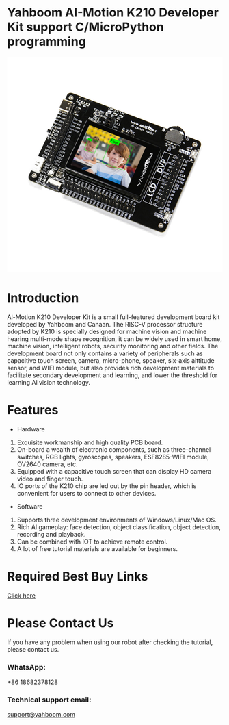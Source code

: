 # Yahboom AI-Motion K210 Developer Kit support C/MicroPython programming
![](https://github.com/YahboomTechnology/K210-Developer-Kit/blob/main/K210_Developer_Kit.jpg)
# Introduction
Al-Motion K210 Developer Kit is a small full-featured development board kit developed by Yahboom and Canaan. The RISC-V processor structure adopted by K210 is specially designed for machine vision and machine hearing multi-mode shape recognition, it can be widely used in smart home, machine vision, intelligent robots, security monitoring and other fields. The development board not only contains a variety of peripherals such as capacitive touch screen, camera, micro-phone, speaker, six-axis aittitude sensor, and WIFl module, but also provides rich development materials to facilitate secondary development and learning, and lower the threshold for learning Al vision technology.
# Features
* Hardware 
1) Exquisite workmanship and high quality PCB board.
2) On-board a wealth of electronic components, such as three-channel switches, RGB lights, gyroscopes, speakers, ESF8285-WIFI module, OV2640 camera, etc.
3) Equipped with a capacitive touch screen that can display HD camera video and finger touch.
4) IO ports of the K210 chip are led out by the pin header, which is convenient for users to connect to other devices.
* Software 
1) Supports three development environments of Windows/Linux/Mac OS.
2) Rich AI gameplay: face detection, object classification, object detection, recording and playback.
3) Can be combined with IOT to achieve remote control.
4) A lot of free tutorial materials are available for beginners.

# Required Best Buy Links
[Click here](https://category.yahboom.net/products/k210-developer-kit)

# Please Contact Us
If you have any problem when using our robot after checking the tutorial, please contact us.

### WhatsApp:
+86 18682378128

### Technical support email: 
support@yahboom.com

